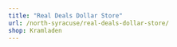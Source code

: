 ```yaml
---
title: "Real Deals Dollar Store"
url: /north-syracuse/real-deals-dollar-store/
shop: Kramladen
---
```

